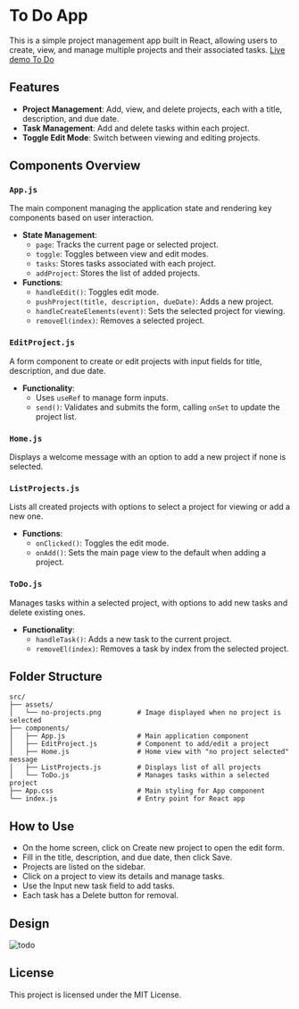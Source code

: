 # To Do App
This is a simple project management app built in React, allowing users to create, view, and manage multiple projects and their associated tasks. 
[Live demo To Do](https://todoapp-er.netlify.app/)
## Features

- **Project Management**: Add, view, and delete projects, each with a title, description, and due date.
- **Task Management**: Add and delete tasks within each project.
- **Toggle Edit Mode**: Switch between viewing and editing projects.
  
## Components Overview

### `App.js`
The main component managing the application state and rendering key components based on user interaction.

- **State Management**:
  - `page`: Tracks the current page or selected project.
  - `toggle`: Toggles between view and edit modes.
  - `tasks`: Stores tasks associated with each project.
  - `addProject`: Stores the list of added projects.
- **Functions**:
  - `handleEdit()`: Toggles edit mode.
  - `pushProject(title, description, dueDate)`: Adds a new project.
  - `handleCreateElements(event)`: Sets the selected project for viewing.
  - `removeEl(index)`: Removes a selected project.

### `EditProject.js`
A form component to create or edit projects with input fields for title, description, and due date.

- **Functionality**:
  - Uses `useRef` to manage form inputs.
  - `send()`: Validates and submits the form, calling `onSet` to update the project list.

### `Home.js`
Displays a welcome message with an option to add a new project if none is selected.

### `ListProjects.js`
Lists all created projects with options to select a project for viewing or add a new one.

- **Functions**:
  - `onClicked()`: Toggles the edit mode.
  - `onAdd()`: Sets the main page view to the default when adding a project.

### `ToDo.js`
Manages tasks within a selected project, with options to add new tasks and delete existing ones.

- **Functionality**:
  - `handleTask()`: Adds a new task to the current project.
  - `removeEl(index)`: Removes a task by index from the selected project.
  
## Folder Structure
 
    src/
    ├── assets/
    │   └── no-projects.png         # Image displayed when no project is selected
    ├── components/
    │   ├── App.js                  # Main application component
    │   ├── EditProject.js          # Component to add/edit a project
    │   ├── Home.js                 # Home view with "no project selected" message
    │   ├── ListProjects.js         # Displays list of all projects
    │   └── ToDo.js                 # Manages tasks within a selected project
    ├── App.css                     # Main styling for App component
    └── index.js                    # Entry point for React app

## How to Use
- On the home screen, click on Create new project to open the edit form.
- Fill in the title, description, and due date, then click Save.
- Projects are listed on the sidebar.
- Click on a project to view its details and manage tasks.
- Use the Input new task field to add tasks.
- Each task has a Delete button for removal.

## Design

![todo](https://github.com/user-attachments/assets/11e0e169-a6f9-4414-91ea-32e78c970938)


## License
This project is licensed under the MIT License.

